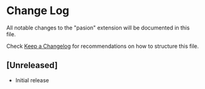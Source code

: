 # Change Log
All notable changes to the "pasion" extension will be documented in this file.

Check [Keep a Changelog](http://keepachangelog.com/) for recommendations on how to structure this file.

## [Unreleased]
- Initial release
